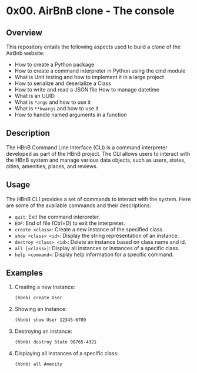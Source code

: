 # 0x00. AirBnB clone - The console

## Overview
This repository entails the following aspects used to build a clone of the AirBnb website:

- How to create a Python package
- How to create a command interpreter in Python using the cmd module
- What is Unit testing and how to implement it in a large project
- How to serialize and deserialize a Class
- How to write and read a JSON file How to manage datetime
- What is an UUID
- What is `*args` and how to use it 
- What is `**kwargs` and how to use it
- How to handle named arguments in a function


## Description

The HBnB Command Line Interface (CLI) is a command interpreter developed as part of the HBnB project. The CLI allows users to interact with the HBnB system and manage various data objects, such as users, states, cities, amenities, places, and reviews.

## Usage

The HBnB CLI provides a set of commands to interact with the system. Here are some of the available commands and their descriptions:

- `quit`: Exit the command interpreter.
- `EOF`: End of file (Ctrl+D) to exit the interpreter.
- `create <class>`: Create a new instance of the specified class.
- `show <class> <id>`: Display the string representation of an instance.
- `destroy <class> <id>`: Delete an instance based on class name and id.
- `all [<class>]`: Display all instances or instances of a specific class.
- `help <command>`: Display help information for a specific command.

## Examples

1. Creating a new instance:
   ```bash
   (hbnb) create User
   ```

2. Showing an instance:
   ```bash
   (hbnb) show User 12345-6789
   ```

3. Destroying an instance:
   ```bash
   (hbnb) destroy State 98765-4321
   ```

4. Displaying all instances of a specific class:
   ```bash
   (hbnb) all Amenity
   ```
